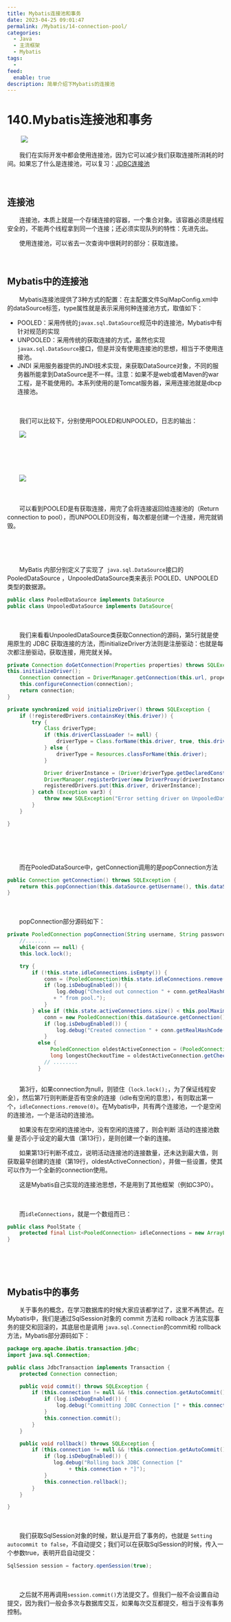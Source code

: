 ```yaml
---
title: Mybatis连接池和事务
date: 2023-04-25 09:01:47
permalink: /Mybatis/14-connection-pool/
categories:
  - Java
  - 主流框架
  - Mybatis
tags:
  - 
feed:
  enable: true
description: 简单介绍下Mybatis的连接池
---
```

# 140.Mybatis连接池和事务

　　‍
![](https://image.peterjxl.com/blog/393.jpg)


　　我们在实际开发中都会使用连接池，因为它可以减少我们获取连接所消耗的时间。如果忘了什么是连接池，可以复习：[JDBC连接池 ](https://peterjxl.com/JDBC/30-Connection-pool/)
<!-- more -->
　　‍

## 连接池

　　连接池，本质上就是一个存储连接的容器，一个集合对象。该容器必须是线程安全的，不能两个线程拿到同一个连接；还必须实现队列的特性：先进先出。

　　使用连接池，可以省去一次查询中很耗时的部分：获取连接。

　　‍

## Mybatis中的连接池

　　Mybatis连接池提供了3种方式的配置：在主配置文件SqlMapConfig.xml中的dataSource标签，type属性就是表示采用何种连接池方式，取值如下：

* POOLED：采用传统的`javax.sql.DataSource`​规范中的连接池，Mybatis中有针对规范的实现
* UNPOOLED：采用传统的获取连接的方式，虽然也实现`javax.sql.DataSource`​接口，但是并没有使用连接池的思想，相当于不使用连接池。
* JNDI 采用服务器提供的JNDI技术实现，来获取DataSource对象，不同的服务器所能拿到DataSource是不一样。注意：如果不是web或者Maven的war工程，是不能使用的。本系列使用的是Tomcat服务器，采用连接池就是dbcp连接池。

　　‍

　　我们可以比较下，分别使用POOLED和UNPOOLED，日志的输出：

　　​![](https://image.peterjxl.com/blog/image-20230420072010-u4xdp25.png)​

　　‍

　　‍

　　​![](https://image.peterjxl.com/blog/image-20230420071923-hi63h5n.png)​

　　‍

　　可以看到POOLED是有获取连接，用完了会将连接返回给连接池的（Return connection to pool），而UNPOOLED则没有，每次都是创建一个连接，用完就销毁。

　　‍

　　‍

　　MyBatis 内部分别定义了实现了`​ java.sql.DataSource`​ 接口的 PooledDataSource ，UnpooledDataSource类来表示 POOLED、UNPOOLED 类型的数据源。

```java
public class PooledDataSource implements DataSource 
public class UnpooledDataSource implements DataSource{
```

　　‍

　　我们来看看UnpooledDataSource类获取Connection的源码，第5行就是使用原生的 JDBC 获取连接的方法，而initializeDriver方法则是注册驱动：也就是每次都注册驱动，获取连接，用完就关掉。

```java
private Connection doGetConnection(Properties properties) throws SQLException {
this.initializeDriver();
    Connection connection = DriverManager.getConnection(this.url, properties);
    this.configureConnection(connection);
    return connection;
}

private synchronized void initializeDriver() throws SQLException {
    if (!registeredDrivers.containsKey(this.driver)) {
        try {
            Class driverType;
            if (this.driverClassLoader != null) {
                driverType = Class.forName(this.driver, true, this.driverClassLoader);
            } else {
                driverType = Resources.classForName(this.driver);
            }

            Driver driverInstance = (Driver)driverType.getDeclaredConstructor().newInstance();
            DriverManager.registerDriver(new DriverProxy(driverInstance));
            registeredDrivers.put(this.driver, driverInstance);
        } catch (Exception var3) {
            throw new SQLException("Error setting driver on UnpooledDataSource. Cause: " + var3);
        }
    }

}
```

　　‍

　　‍

　　而在PooledDataSource中，getConnection调用的是popConnection方法

```java
public Connection getConnection() throws SQLException {
    return this.popConnection(this.dataSource.getUsername(), this.dataSource.getPassword()).getProxyConnection();
}
```

　　‍

　　popConnection部分源码如下：

```java
private PooledConnection popConnection(String username, String password) throws SQLException {
    //.......
    while(conn == null) {
    this.lock.lock();

    try {
        if (!this.state.idleConnections.isEmpty()) {
            conn = (PooledConnection)this.state.idleConnections.remove(0);
            if (log.isDebugEnabled()) {
                log.debug("Checked out connection " + conn.getRealHashCode() 
               + " from pool.");
            }
        } else if (this.state.activeConnections.size() < this.poolMaximumActiveConnections) {
            conn = new PooledConnection(this.dataSource.getConnection(), this);
            if (log.isDebugEnabled()) {
                log.debug("Created connection " + conn.getRealHashCode() + ".");
            }
          else {
              PooledConnection oldestActiveConnection = (PooledConnection)this.state.activeConnections.get(0);
              long longestCheckoutTime = oldestActiveConnection.getCheckoutTime();
            // ........
          }
                

```

　　第3行，如果connection为null，则锁住（`lock.lock();`​，为了保证线程安全），然后第7行则判断是否有空余的连接（idle有空闲的意思），有则取出第一个，`idleConnections.remove(0)`​。在Mybatis中，共有两个连接池，一个是空闲的连接池，一个是活动的连接池。

　　如果没有在空闲的连接池中，没有空闲的连接了，则会判断 活动的连接池数量 是否小于设定的最大值（第13行），是则创建一个新的连接。

　　如果第13行判断不成立，说明活动连接池的连接数量，还未达到最大值，则获取最早创建的连接（第19行，oldestActiveConnection），并做一些设置，使其可以作为一个全新的connection使用。

　　这是Mybatis自己实现的连接池思想，不是用到了其他框架（例如C3P0）。

　　‍

　　而`idleConnections`​，就是一个数组而已：

```java
public class PoolState {
    protected final List<PooledConnection> idleConnections = new ArrayList();
}
```

　　‍

　　‍

## Mybatis中的事务

　　关于事务的概念，在学习数据库的时候大家应该都学过了，这里不再赘述。在Mybatis中，我们是通过SqlSession对象的 commit 方法和 rollback 方法实现事务的提交和回滚的，其底层也是调用 `java.sql.Connection`​的commit和 rollback方法，Mybatis部分源码如下：

```java
package org.apache.ibatis.transaction.jdbc;
import java.sql.Connection;

public class JdbcTransaction implements Transaction {
    protected Connection connection;

    public void commit() throws SQLException {
        if (this.connection != null && !this.connection.getAutoCommit()) {
            if (log.isDebugEnabled()) {
                log.debug("Committing JDBC Connection [" + this.connection + "]");
            }
            this.connection.commit();
        }
    }

    public void rollback() throws SQLException {
        if (this.connection != null && !this.connection.getAutoCommit()) {
            if (log.isDebugEnabled()) {
               log.debug("Rolling back JDBC Connection [" 
                    + this.connection + "]");
            }
            this.connection.rollback();
        }
    }

}
```

　　‍

　　我们获取SqlSession对象的时候，默认是开启了事务的，也就是 `Setting autocommit to false`​，不自动提交；我们可以在获取SqlSession的时候，传入一个参数true，表明开启自动提交：

```java
SqlSession session = factory.openSession(true);
```

　　‍

　　之后就不用再调用`session.commit()`​ 方法提交了。但我们一般不会设置自动提交，因为我们一般会多次与数据库交互，如果每次交互都提交，相当于没有事务控制。

　　‍
